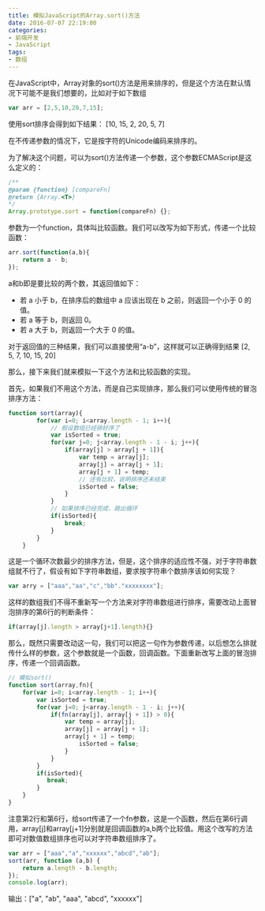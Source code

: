```yaml
---
title: 模拟JavaScript的Array.sort()方法
date: 2016-07-07 22:19:00
categories:
- 前端开发
- JavaScript
tags:
- 数组
---
```


在JavaScript中，Array对象的sort()方法是用来排序的，但是这个方法在默认情况下可能不是我们想要的，比如对于如下数组
<!-- more -->
```js
var arr = [2,5,10,20,7,15];
```

使用sort排序会得到如下结果：
[10, 15, 2, 20, 5, 7]

在不传递参数的情况下，它是按字符的Unicode编码来排序的。

为了解决这个问题，可以为sort()方法传递一个参数，这个参数ECMAScript是这么定义的：
```js
/**
@param {function} [compareFn]
@return {Array.<T>}
*/
Array.prototype.sort = function(compareFn) {};
```

参数为一个function，具体叫比较函数。我们可以改写为如下形式，传递一个比较函数：
```js
arr.sort(function(a,b){
    return a - b;
});
```

a和b即是要比较的两个数，其返回值如下：
+ 若 a 小于 b，在排序后的数组中 a 应该出现在 b 之前，则返回一个小于 0 的值。
+ 若 a 等于 b，则返回 0。
+ 若 a 大于 b，则返回一个大于 0 的值。 

对于返回值的三种结果，我们可以直接使用“a-b”，这样就可以正确得到结果
[2, 5, 7, 10, 15, 20]

那么，接下来我们就来模拟一下这个方法和比较函数的实现。

首先，如果我们不用这个方法，而是自己实现排序，那么我们可以使用传统的冒泡排序方法：
```js
function sort(array){
        for(var i=0; i<array.length - 1; i++){
            // 假设数组已经排好序了
            var isSorted = true;
            for(var j=0; j<array.length - 1 - i; j++){
                if(array[j] > array[j + 1]){
                    var temp = array[j];
                    array[j] = array[j + 1];
                    array[j + 1] = temp;
                    // 还有比较，说明排序还未结束
                    isSorted = false;
                }
            }
            // 如果排序已经完成，跳出循环
            if(isSorted){
                break;
            }
        }
    }
```

这是一个循环次数最少的排序方法，但是，这个排序的适应性不强，对于字符串数组就不行了，假设有如下字符串数组，要求按字符串个数排序该如何实现？
```js
var arry = ["aaa","aa","c","bb"."xxxxxxxx"];
```

这样的数组我们不得不重新写一个方法来对字符串数组进行排序，需要改动上面冒泡排序的第6行的判断条件：
```js
if(array[j].length > array[j+1].length){}
```

那么，既然只需要改动这一句，我们可以把这一句作为参数传递，以后想怎么排就传什么样的参数，这个参数就是一个函数，回调函数。下面重新改写上面的冒泡排序，传递一个回调函数。
```js
// 模拟sort()
function sort(array,fn){
    for(var i=0; i<array.length - 1; i++){
        var isSorted = true;
        for(var j=0; j<array.length - 1 - i; j++){
            if(fn(array[j], array[j + 1]) > 0){
                var temp = array[j];
                array[j] = array[j + 1];
                array[j + 1] = temp;
                    isSorted = false;
                }
            }
        }
        if(isSorted){
           break;
        }
    }
}
```

注意第2行和第6行，给sort传递了一个fn参数，这是一个函数，然后在第6行调用，array[j]和array[j+1]分别就是回调函数的a,b两个比较值。用这个改写的方法即可对数值数组排序也可以对字符串数组排序了。
```js
var arr = ["aaa","a","xxxxxx","abcd","ab"];
sort(arr, function (a,b) {
    return a.length - b.length;
});
console.log(arr);
```

输出：["a", "ab", "aaa", "abcd", "xxxxxx"]
